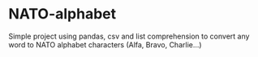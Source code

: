 # NATO-alphabet
Simple project using pandas, csv and list comprehension to convert any word to NATO alphabet characters (Alfa, Bravo, Charlie...)

